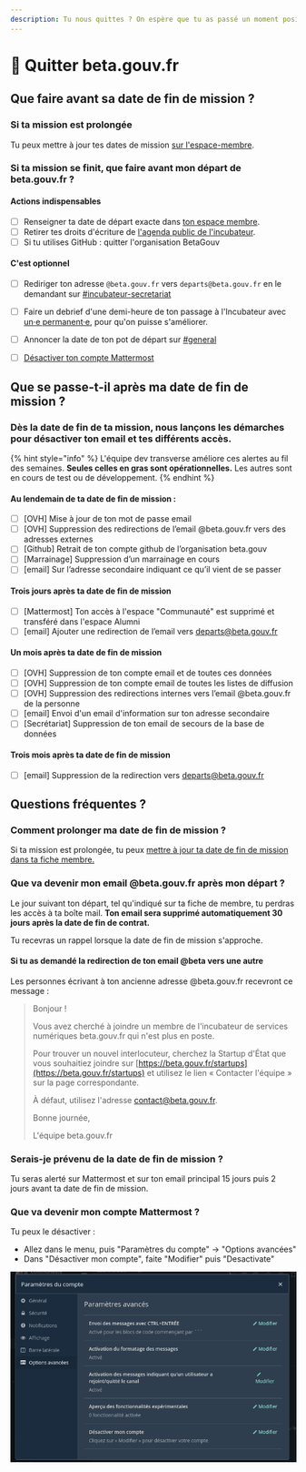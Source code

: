 ```yaml
---
description: Tu nous quittes ? On espère que tu as passé un moment positif avec nous !
---
```


# 🚪 Quitter beta.gouv.fr

## Que faire avant sa date de fin de mission ?

### Si ta mission est prolongée

Tu peux mettre à jour tes dates de mission [sur l'espace-membre](../les-outils-de-la-communaute/espace-membre.md).

### Si ta mission se finit, que faire avant mon départ de beta.gouv.fr ?

#### Actions indispensables

* [ ] Renseigner ta date de départ exacte dans [ton espace membre](../les-outils-de-la-communaute/espace-membre.md).
* [ ] Retirer tes droits d'écriture de [l'agenda public de l'incubateur](https://calendar.google.com/calendar/embed?src=0ieonqap1r5jeal5ugeuhoovlg%40group.calendar.google.com\&ctz=Europe/Paris).
* [ ] Si tu utilises GitHub : quitter l'organisation BetaGouv

#### C'est optionnel

* [ ] Rediriger ton adresse `@beta.gouv.fr` vers `departs@beta.gouv.fr` en le demandant sur [#incubateur-secretariat](https://mattermost.incubateur.net/betagouv/channels/incubateur-secretariat)
* [ ] Faire un debrief d'une demi-heure de ton passage à l'Incubateur avec [un·e permanent·e](../decouvrir-les-guides-des-autres-incubateurs/incubateur-de-la-dinum/lequipe-danimation-beta.gouv.fr.md), pour qu'on puisse s'améliorer.
* [ ] Annoncer la date de ton pot de départ sur [#general](https://mattermost.incubateur.net/betagouv/channels/town-square)
* [ ] [Désactiver ton compte Mattermost](je-quitte-beta.gouv.fr.md#que-va-devenir-ton-compte-mattermost)



## Que se passe-t-il après ma date de fin de mission ?

### Dès la date de fin de ta mission, nous lançons les démarches pour désactiver ton email et tes différents accès.

{% hint style="info" %}
L'équipe dev transverse améliore ces alertes au fil des semaines. **Seules celles en gras sont opérationnelles.** Les autres sont en cours de test ou de développement.
{% endhint %}

#### Au lendemain de ta date de fin de mission :

* [ ] \[OVH] Mise à jour de ton mot de passe email
* [ ] \[OVH] Suppression des redirections de l’email @beta.gouv.fr vers des adresses externes
* [ ] \[Github] Retrait de ton compte github de l’organisation beta.gouv
* [ ] \[Marrainage] Suppression d’un marrainage en cours
* [ ] \[email] Sur l’adresse secondaire indiquant ce qu’il vient de se passer

#### Trois jours après ta date de fin de mission <a href="#date-de-fin-j3-job-tous-les-jours" id="date-de-fin-j3-job-tous-les-jours"></a>

* [ ] \[Mattermost] Ton accès à l'espace "Communauté" est supprimé et transféré dans l'espace Alumni
* [ ] \[email] Ajouter une redirection de l’email vers [departs@beta.gouv.fr](mailto:departs@beta.gouv.fr)

#### Un mois après ta date de fin de mission <a href="#date-de-fin-j30-job-tous-les-jours" id="date-de-fin-j30-job-tous-les-jours"></a>

* [ ] \[OVH] Suppression de ton compte email et de toutes ces données
* [ ] \[OVH] Suppression de ton compte email de toutes les listes de diffusion
* [ ] \[OVH] Suppression des redirections internes vers l’email @beta.gouv.fr de la personne
* [ ] \[email] Envoi d'un email d'information sur ton adresse secondaire
* [ ] \[Secrétariat] Suppression de ton email de secours de la base de données

#### Trois mois après ta date de fin de mission <a href="#date-de-fin-j90-job-tous-les-jours" id="date-de-fin-j90-job-tous-les-jours"></a>

* [ ] \[email] Suppression de la redirection vers [departs@beta.gouv.fr](mailto:departs@beta.gouv.fr)

## Questions fréquentes ?

### Comment prolonger ma date de fin de mission ?

Si ta mission est prolongée, tu peux [mettre à jour ta date de fin de mission dans ta fiche membre.](../les-outils-de-la-communaute/espace-membre/faq-espace-membre.md#je-veux-mettre-a-jour-mes-dates-de-mission)

### Que va devenir mon email @beta.gouv.fr après mon départ ?

Le jour suivant ton départ, tel qu'indiqué sur ta fiche de membre, tu perdras les accès à ta boîte mail. **Ton email sera supprimé automatiquement 30 jours après la date de fin de contrat.**

Tu recevras un rappel lorsque la date de fin de mission s'approche.

#### Si tu as demandé la redirection de ton email @beta vers une autre

Les personnes écrivant à ton ancienne adresse @beta.gouv.fr recevront ce message :

> Bonjour !
>
> Vous avez cherché à joindre un membre de l'incubateur de services numériques beta.gouv.fr qui n'est plus en poste.
>
> Pour trouver un nouvel interlocuteur, cherchez la Startup d'État que vous souhaitiez joindre sur [https://beta.gouv.fr/startups](https://beta.gouv.fr/startups) et utilisez le lien « Contacter l'équipe » sur la page correspondante.
>
> À défaut, utilisez l'adresse contact@beta.gouv.fr.
>
> Bonne journée,
>
> L'équipe beta.gouv.fr

### Serais-je prévenu de la date de fin de mission ?

Tu seras alerté sur Mattermost et sur ton email principal 15 jours puis 2 jours avant ta date de fin de mission.

### Que va devenir mon compte Mattermost ?

Tu peux le désactiver :

* Allez dans le menu, puis "Paramètres du compte" -> "Options avancées"
* Dans "Désactiver mon compte", faite "Modifier" puis "Desactivate"

![Désactiver mon compte](<../.gitbook/assets/image (14) (2) (1) (1).png>)
